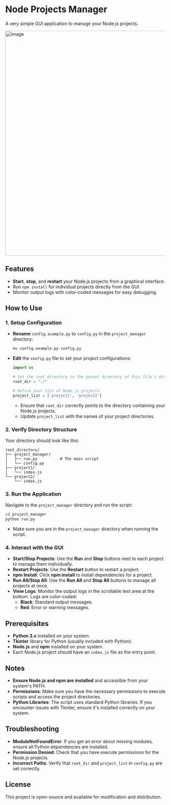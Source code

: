 # Node Projects Manager

A very simple GUI application to manage your Node.js projects.

<img width="705" alt="image" src="https://github.com/user-attachments/assets/1ebb6f84-f211-45ba-a8b2-c137b8984a88">

## Features

- **Start**, **stop**, and **restart** your Node.js projects from a graphical interface.
- Run `npm install` for individual projects directly from the GUI.
- Monitor output logs with color-coded messages for easy debugging.

## How to Use

### 1. Setup Configuration

- **Rename** `config.example.py` to `config.py` in the `project_manager` directory:

  ```bash
  mv config.example.py config.py
  ```

- **Edit** the `config.py` file to set your project configurations:

  ```python
  import os

  # Set the root directory to the parent directory of this file's directory
  root_dir = "./"

  # Define your list of Node.js projects
  project_list = ['project1', 'project2']
  ```

  - Ensure that `root_dir` correctly points to the directory containing your Node.js projects.
  - Update `project_list` with the names of your project directories.

### 2. Verify Directory Structure

Your directory should look like this:

```
root_directory/
├── project_manager/
│   ├── run.py          # The main script
│   └── config.py
├── project1/
│   └── index.js
└── project2/
    └── index.js
```

### 3. Run the Application

Navigate to the `project_manager` directory and run the script:

```bash
cd project_manager
python run.py
```

- Make sure you are in the `project_manager` directory when running the script.

### 4. Interact with the GUI

- **Start/Stop Projects**: Use the **Run** and **Stop** buttons next to each project to manage them individually.
- **Restart Projects**: Use the **Restart** button to restart a project.
- **npm Install**: Click **npm install** to install dependencies for a project.
- **Run All/Stop All**: Use the **Run All** and **Stop All** buttons to manage all projects at once.
- **View Logs**: Monitor the output logs in the scrollable text area at the bottom. Logs are color-coded:
  - **Black**: Standard output messages.
  - **Red**: Error or warning messages.

## Prerequisites

- **Python 3.x** installed on your system.
- **Tkinter** library for Python (usually included with Python).
- **Node.js** and **npm** installed on your system.
- Each Node.js project should have an `index.js` file as the entry point.

## Notes

- **Ensure Node.js and npm are installed** and accessible from your system's PATH.
- **Permissions**: Make sure you have the necessary permissions to execute scripts and access the project directories.
- **Python Libraries**: The script uses standard Python libraries. If you encounter issues with Tkinter, ensure it's installed correctly on your system.

## Troubleshooting

- **ModuleNotFoundError**: If you get an error about missing modules, ensure all Python dependencies are installed.
- **Permission Denied**: Check that you have execute permissions for the Node.js projects.
- **Incorrect Paths**: Verify that `root_dir` and `project_list` in `config.py` are set correctly.

## License

This project is open-source and available for modification and distribution.
